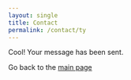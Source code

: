 ```yaml
---
layout: single
title: Contact
permalink: /contact/ty
---
```


Cool! Your message has been sent.

Go back to the [main page](/)
